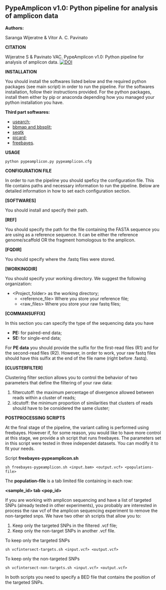 
## **PypeAmplicon v1.0: Python pipeline for analysis of amplicon data**

**Authors:** 

Saranga Wijeratne & Vitor A. C. Pavinato


**CITATION**

Wijeratne S & Pavinato VAC. PypeAmplicon v1.0: Python pipeline for analysis of amplicon data.
[![DOI](https://zenodo.org/badge/114859807.svg)](https://zenodo.org/badge/latestdoi/114859807)


**INSTALLATION**

You should install the softwares listed below and the required python packages (see main script) 
in order to run the pipeline. For the softwares installation, follow their instructions provided. 
For the python packages, install them either by pip or anaconda depending how you managed your 
python installation you have.

**Third part softwares:**
- [usearch](https://www.drive5.com/usearch/);
- [bbmap and bbsplit](https://sourceforge.net/projects/bbmap/);
- [seqtk](https://github.com/lh3/seqtk)
- [picard](https://broadinstitute.github.io/picard/);
- [freebayes](https://github.com/ekg/freebayes).


**USAGE**
```
python pypeamplicon.py pypeamplicon.cfg
```

**CONFIGURATION FILE**

In order to run the pipeline you should speficy the configuration file. This file contains paths 
and necessary information to run the pipeline. Below are detailed information in how to set each 
configuration section.

__[SOFTWARES]__

You should install and specify their path.

__[REF]__

You should specify the path for the file containing the FASTA sequence you are using as a reference 
sequence. It can be either the reference genome/scaffold OR the fragment homologous to the amplicon.

__[FQDIR]__

You should specify where the .fastq files were stored.

__[WORKINGDIR]__

You should specify your working directory. We suggest the following organization:
- <Project_folder> as the working directory;
	- <reference_file> Where you store your reference file;
	- <raw_files> Where you store your raw fastq files;

__[COMMANSUFFIX]__

In this section you can specify the type of the sequencing data you have
- **PE:** for paired-end data;
- **SE:** for single-end data;

For **PE data** you should provide the sulfix for the first-read files (R1) and for the second-read 
files (R2). However, in order to work, your raw fastq files should have this sulfix at the end of the 
file name (right before .fastq).

__[CLUSTERFILTER]__

Clustering filter section allows you to control the behavior of two parameters that define the filtering 
of your raw data:
1. filtercutoff: the maximum percentage of divergence allowed between reads within a cluster of reads;
2. idcutoff: the minimum proportion of similarities that clusters of reads should have to be considered 
the same cluster;


**POSTPROCESSING SCRIPTS**

At the final stage of the pipeline, the variant calling is performed using freebayes. However if, for some 
reason, you would like to have more control at this stage, we provide a sh script that runs freebayes. The 
parameters set in this script were tested in three independet datasets. You can modify it to fit your needs.

Script __freebayes-pypeamplicon.sh__

```
sh freebayes-pypeamplicon.sh <input.bam> <output.vcf> <populations-file>
```

The **population-file** is a tab limited file containing in each row:

__<sample_id>	tab <pop_id>__

If you are working with amplicon sequencing and have a list of targeted SNPs (already tested in other experiments), 
you probably are interested in process the raw vcf of the amplicon sequencing experiment to remove the non-targeted snps. 
We have two other sh scripts that allow you to:
1. Keep only the targeted SNPs in the filtered .vcf file;
2. Keep only the non-target SNPs in another .vcf file.

To keep only the targeted SNPs

```
sh vcfintersect-targets.sh <input.vcf> <output.vcf>
```

To keep only the non-targeted SNPs
```
sh vcfintersect-non-targets.sh <input.vcf> <output.vcf>
```

In both scripts you need to specify a BED file that contains the position of the targeted SNPs.
